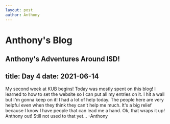 ```yaml
---
layout: post
author: Anthony
---
```

#  Anthony's Blog
Anthony's Adventures Around ISD!
---

title: Day 4
date: 2021-06-14
---




My second week at KUB begins! Today was mostly spent on this blog! I learned to how to set the website so I can put all my entries on it. I hit a wall but I'm gonna keep on it! I had a lot of help today. The people here are very helpful even when they think they can't help me much. It's a big relief because I know I have people that can lead me a hand. Ok, that wraps it up! Anthony out! Still not used to that yet... -Anthony 
